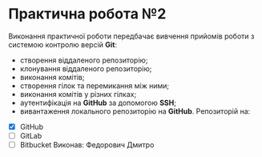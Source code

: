 # Практична робота №2
Виконання практичної роботи передбачає вивчення прийомів роботи з системою контролю версій **Git**:
* створення віддаленого репозиторію;
* клонування віддаленого репозиторію;
* виконання комітів;
* створення гілок та перемикання між ними;
* виконання комітів у різних гілках;
* аутентифікація на **GitHub** за допомогою **SSH**;
* вивантаження локального репозиторію на **GitHub**.
Репозиторій на:
 - [x] GitHub
 - [ ] GitLab
 - [ ] Bitbucket
Виконав: Федорович Дмитро